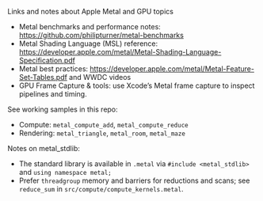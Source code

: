 Links and notes about Apple Metal and GPU topics

- Metal benchmarks and performance notes: https://github.com/philipturner/metal-benchmarks
- Metal Shading Language (MSL) reference: https://developer.apple.com/metal/Metal-Shading-Language-Specification.pdf
- Metal best practices: https://developer.apple.com/metal/Metal-Feature-Set-Tables.pdf and WWDC videos
- GPU Frame Capture & tools: use Xcode’s Metal frame capture to inspect pipelines and timing.

See working samples in this repo:
- Compute: `metal_compute_add`, `metal_compute_reduce`
- Rendering: `metal_triangle`, `metal_room`, `metal_maze`

Notes on metal_stdlib:
- The standard library is available in `.metal` via `#include <metal_stdlib>` and `using namespace metal;`
- Prefer `threadgroup` memory and barriers for reductions and scans; see `reduce_sum` in `src/compute/compute_kernels.metal`.
